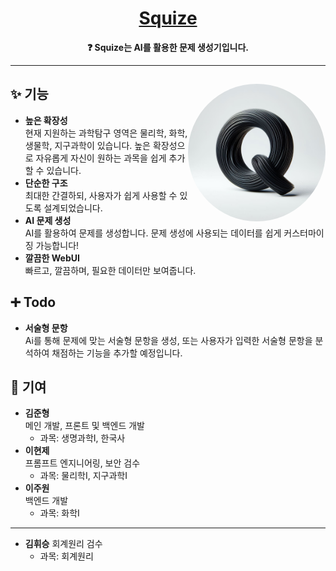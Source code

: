 <div align="center">
<a href="./">
	<h1>Squize</h1>
</a>

**❓ **Squize**는 AI를 활용한 문제 생성기입니다.**

---

</div>

<div>

<img src="./static/squize.jpg" align="right" height="220px" style="border-radius: 50%" />

## ✨ 기능

- **높은 확장성**\
  현재 지원하는 과학탐구 영역은 물리학, 화학, 생물학, 지구과학이 있습니다.
  높은 확장성으로 자유롭게 자신이 원하는 과목을 쉽게 추가할 수 있습니다.
- **단순한 구조**\
  최대한 간결하되, 사용자가 쉽게 사용할 수 있도록 설계되었습니다.
- **AI 문제 생성**\
  AI를 활용하여 문제를 생성합니다.
  문제 생성에 사용되는 데이터를 쉽게 커스터마이징 가능합니다!
- **깔끔한 WebUI**\
  빠르고, 깔끔하며, 필요한 데이터만 보여줍니다.

## ➕ Todo

- **서술형 문항**\
  Ai를 통해 문제에 맞는 서술형 문항을 생성, 또는 사용자가 입력한 서술형
  문항을 분석하여 채점하는 기능을 추가할 예정입니다.

## 🤝 기여

- **김준형**\
  메인 개발, 프론트 및 백엔드 개발
  - 과목: 생명과학I, 한국사
- **이현제**\
  프롬프트 엔지니어링, 보안 검수
  - 과목: 물리학I, 지구과학I
- **이주원**\
  백엔드 개발
  - 과목: 화학I

---

- **김휘승**
  회계원리 검수
  - 과목: 회계원리

</div>
